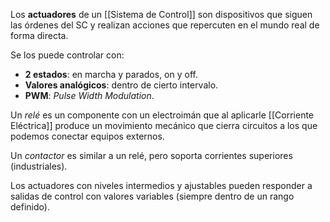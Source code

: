 Los **actuadores** de un [[Sistema de Control]] son dispositivos que siguen las órdenes del SC y realizan acciones que repercuten en el mundo real de forma directa.

Se los puede controlar con:

- **2 estados**: en marcha y parados, on y off.
- **Valores analógicos**: dentro de cierto intervalo.
- **PWM**: *Pulse Width Modulation*.

Un *relé* es un componente con un electroimán que al aplicarle [[Corriente Eléctrica]] produce un movimiento mecánico que cierra circuitos a los que podemos conectar equipos externos.

Un *contactor* es similar a un relé, pero soporta corrientes superiores (industriales). 

Los actuadores con niveles intermedios y ajustables pueden responder a salidas de control con valores variables (siempre dentro de un rango definido).
